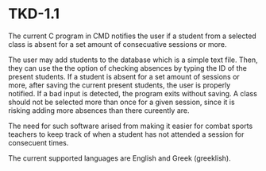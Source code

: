 # TKD-1.1

The current C program in CMD notifies the user if a student from a selected class is absent for a set amount of consecuative sessions or more.

The user may add students to the database which is a simple text file. Then, they can use the the option of checking absences by typing the ID of the present students. If a student is absent for a set amount of sessions or more, after saving the current present students, the user is properly notified. If a bad input is detected, the program exits without saving. A class should not be selected more than once for a given session, since it is risking adding more absences than there cureently are.

The need for such software arised from making it easier for combat sports teachers to keep track of when a student has not attended a session for consecuent times.

The current supported languages are English and Greek (greeklish).
